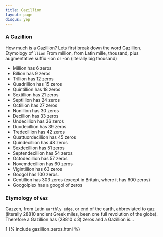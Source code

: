 ```yaml
---
title: Gazillion
layout: page
disqus: yep
---
```

### A Gazillion

How much is a Gazillion? Lets first break down the word Gazillion. Etymology of `llion`
From million, from Latin mille, thousand, plus augmentative suffix -ion or -on (literally big thousand)

  * Million has 6 zeros
  * Billion has 9 zeros
  * Trillion has 12 zeros
  * Quadrillion has 15 zeros
  * Quintillion has 18 zeros
  * Sextillion has 21 zeros
  * Septillion has 24 zeros
  * Octillion has 27 zeros
  * Nonillion has 30 zeros
  * Decillion has 33 zeros
  * Undecillion has 36 zeros
  * Duodecillion has 39 zeros
  * Tredecillion has 42 zeros
  * Quattuordecillion has 45 zeros
  * Quindecillion has 48 zeros
  * Sexdecillion has 51 zeros
  * Septendecillion has 54 zeros
  * Octodecillion has 57 zeros
  * Novemdecillion has 60 zeros
  * Vigintillion has 63 zeros
  * Googol has 100 zeros.
  * Centillion has 303 zeros (except in Britain, where it has 600 zeros)
  * Googolplex has a googol of zeros  

### Etymology of `Gaz`

Gazzen, from Latin `earthly edge`, or end of the earth, abbreviated to gaz (literally 28810 ancient Greek miles, been one full revolution of the globe). Therefore a Gazillion has (28810 x 3) zeros and a Gazillion is...

1 {% include gazillion_zeros.html %}
